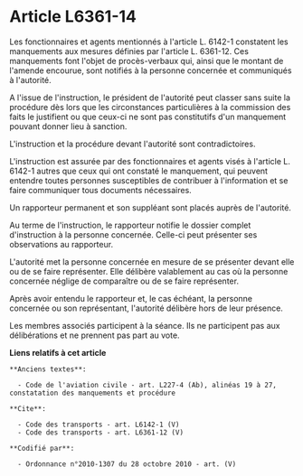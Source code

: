 # Article L6361-14

Les fonctionnaires et agents mentionnés à l'article L. 6142-1 constatent les manquements aux mesures définies par l'article
L. 6361-12. Ces manquements font l'objet de procès-verbaux qui, ainsi que le montant de l'amende encourue, sont notifiés à la
personne concernée et communiqués à l'autorité.

A l'issue de l'instruction, le président de l'autorité peut classer sans suite la procédure dès lors que les circonstances
particulières à la commission des faits le justifient ou que ceux-ci ne sont pas constitutifs d'un manquement pouvant donner
lieu à sanction.

L'instruction et la procédure devant l'autorité sont contradictoires.

L'instruction est assurée par des fonctionnaires et agents visés à l'article L. 6142-1 autres que ceux qui ont constaté le
manquement, qui peuvent entendre toutes personnes susceptibles de contribuer à l'information et se faire communiquer tous
documents nécessaires. 

Un rapporteur permanent et son suppléant sont placés auprès de l'autorité. 

Au terme de l'instruction, le rapporteur notifie le dossier complet d'instruction à la personne concernée. Celle-ci peut
présenter ses observations au rapporteur.

L'autorité met la personne concernée en mesure de se présenter devant elle ou de se faire représenter. Elle délibère
valablement au cas où la personne concernée néglige de comparaître ou de se faire représenter. 

Après avoir entendu le rapporteur et, le cas échéant, la personne concernée ou son représentant, l'autorité délibère hors de
leur présence. 

Les membres associés participent à la séance. Ils ne participent pas aux délibérations et ne prennent pas part au vote.

**Liens relatifs à cet article**

	**Anciens textes**:

	  - Code de l'aviation civile - art. L227-4 (Ab), alinéas 19 à 27, constatation des manquements et procédure

	**Cite**:

	  - Code des transports - art. L6142-1 (V)
	  - Code des transports - art. L6361-12 (V)

	**Codifié par**:

	  - Ordonnance n°2010-1307 du 28 octobre 2010 - art. (V)
